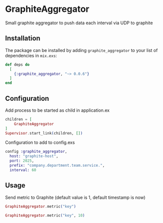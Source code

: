 # GraphiteAggregator

Small graphite aggregator to push data each interval via UDP to graphite

## Installation

The package can be installed by adding `graphite_aggregator` to your list of dependencies in `mix.exs`:

```elixir
def deps do
  [
    {:graphite_aggregator, "~> 0.0.6"}
  ]
end
```

## Configuration

Add process to be started as child in application.ex
```elixir
children = [
	GraphiteAggregator
]
Supervisor.start_link(children, [])
```

Configuration to add to config.exs

```elixir
config :graphite_aggregator,
  host: "graphite-host",
  port: 2025,
  prefix: "company.department.team.service.",
  interval: 60
```

## Usage

Send metric to Graphite (default value is 1, default timestamp is now)

```elixir
GraphiteAggregator.metric("key")

GraphiteAggregator.metric("key", 10)
```
